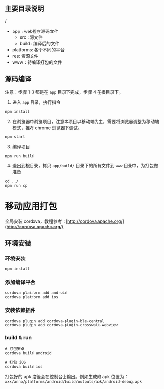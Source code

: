 ## 主要目录说明
/
  - app : web程序源码文件
    - src : 源文件
    - build : 编译后的文件
  - platforms: 各个不同的平台
  - res: 资源文件
  - www：待编译打包的文件

## 源码编译

注意：步骤 1-3 都是在 `app` 目录下完成，步骤 4 在根目录下。

1. 进入 `app` 目录，执行指令

```
npm install
```

2. 在浏览器中浏览项目，注意本项目以移动端为主，需要将浏览器调整为移动端模式，推荐 chrome 浏览器下调试。

```
npm start
```

3. 编译项目

```
npm run build
```

4. 退出到根目录，拷贝 `app/build/` 目录下的所有文件到 `www` 目录中，为打包做准备

```
cd ../
npm run cp
```


# 移动应用打包

全局安装 cordova，教程参考：[http://cordova.apache.org/](http://cordova.apache.org/)

## 环境安装
### 环境安装

```
npm install
```

### 添加编译平台

```
cordova platform add android
cordova platform add ios
```
### 安装依赖插件

```
cordova plugin add cordova-plugin-ble-central
cordova plugin add cordova-plugin-crosswalk-webview

```
### build & run

```
# 打包安卓
cordova build android

# 打包 iOS
cordova build ios
```

打包好的 apk 路径会在控制台上输出。例如生成的 apk 位置为：`xxx/anno/platforms/android/build/outputs/apk/android-debug.apk`
